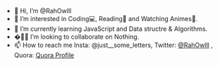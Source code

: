 - 👋 Hi, I’m @RahOwlll
- 👀 I’m interested in Coding💻, Reading📖 and Watching Animes🐷.
- 🌱 I’m currently learning JavaScript and Data structre & Algorithms.
- �🙏🏻 I’m looking to collaborate on Nothing.
- 📫 How to reach me Insta: @just__some_letters, Twitter: [@RahOwlll](https://twitter.com/RahOwlll) , Quora: [Quora Profile](https://www.quora.com/profile/Rahul-Chauhan-598)

<!---
RahOwlll/RahOwlll is a ✨ special ✨ repository because its `README.md` (this file) appears on your GitHub profile.
You can click the Preview link to take a look at your changes.
--->
